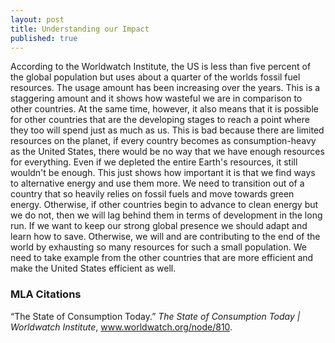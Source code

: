 ```yaml
---
layout: post
title: Understanding our Impact
published: true
---
```


According to the Worldwatch Institute, the US is less than five percent of the global population but uses about a quarter of the worlds fossil fuel resources. The usage amount has been increasing over the years. This is a staggering amount and it shows how wasteful we are in comparison to other countries. At the same time, however, it also means that it is possible for other countries that are the developing stages to reach a point where they too will spend just as much as us. This is bad because there are limited resources on the planet, if every country becomes as consumption-heavy as the United States, there would be no way that we have enough resources for everything. Even if we depleted the entire Earth's resources, it still wouldn't be enough. This just shows how important it is that we find ways to alternative energy and use them more. We need to transition out of a country that so heavily relies on fossil fuels and move towards green energy. Otherwise, if other countries begin to advance to clean energy but we do not, then we will lag behind them in terms of development in the long run. If we want to keep our strong global presence we should adapt and learn how to save. Otherwise, we will and are contributing to the end of the world by exhausting so many resources for such a small population. We need to take example from the other countries that are more efficient and make the United States efficient as well.

### MLA Citations

“The State of Consumption Today.” *The State of Consumption Today | Worldwatch Institute*, www.worldwatch.org/node/810.

